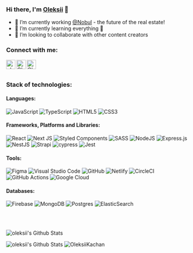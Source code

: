### Hi there, I'm [Oleksii][website] 👋

- 🔭 I’m currently working [@Nobul][nobul] - the future of the real estate!
- 🌱 I’m currently learning everything 🤣
- 👯 I’m looking to collaborate with other content creators

### Connect with me:

[<img align="left" alt="oleksiikachan.com" height="25px" src="https://img.shields.io/website?color=%23424242&down_color=white&down_message=oleksiikachan.com&label=%20&style=for-the-badge&up_color=white&up_message=oleksiikachan.com&url=https%3A%2F%2Foleksiikachan.com" />][website]
[<img align="left" alt="Oleksii Kachan | LinkedIn" height="25px" src="https://img.shields.io/badge/LinkedIn-0077B5?style=for-the-badge&logo=linkedin&logoColor=whitesvg" />][linkedin]
[<img align="left" alt="Oleksii Kachan | Instagram" height="25px" src="https://img.shields.io/badge/Instagram-E4405F?style=for-the-badge&logo=instagram&logoColor=white" />][instagram]

<br />
<br />

### Stack of technologies:

#### Languages:
![JavaScript](https://img.shields.io/badge/javascript-%23323330.svg?style=for-the-badge&logo=javascript&logoColor=%23F7DF1E)
![TypeScript](https://img.shields.io/badge/typescript-%23007ACC.svg?style=for-the-badge&logo=typescript&logoColor=white)
![HTML5](https://img.shields.io/badge/html5-%23E34F26.svg?style=for-the-badge&logo=html5&logoColor=white)
![CSS3](https://img.shields.io/badge/css3-%231572B6.svg?style=for-the-badge&logo=css3&logoColor=white)

#### Frameworks, Platforms and Libraries:

![React](https://img.shields.io/badge/react-%2320232a.svg?style=for-the-badge&logo=react&logoColor=%2361DAFB)
![Next JS](https://img.shields.io/badge/Next-black?style=for-the-badge&logo=next.js&logoColor=white)
![Styled Components](https://img.shields.io/badge/styled--components-DB7093?style=for-the-badge&logo=styled-components&logoColor=white)
![SASS](https://img.shields.io/badge/SASS-hotpink.svg?style=for-the-badge&logo=SASS&logoColor=white)
![NodeJS](https://img.shields.io/badge/node.js-6DA55F?style=for-the-badge&logo=node.js&logoColor=white)
![Express.js](https://img.shields.io/badge/express.js-%23404d59.svg?style=for-the-badge&logo=express&logoColor=%2361DAFB)
![NestJS](https://img.shields.io/badge/nestjs-%23E0234E.svg?style=for-the-badge&logo=nestjs&logoColor=white)
![Strapi](https://img.shields.io/badge/strapi-%232E7EEA.svg?style=for-the-badge&logo=strapi&logoColor=white)
![cypress](https://img.shields.io/badge/-cypress-%23E5E5E5?style=for-the-badge&logo=cypress&logoColor=058a5e)
![Jest](https://img.shields.io/badge/-jest-%23C21325?style=for-the-badge&logo=jest&logoColor=white)

#### Tools:

![Figma](https://img.shields.io/badge/figma-%23F24E1E.svg?style=for-the-badge&logo=figma&logoColor=white)
![Visual Studio Code](https://img.shields.io/badge/Visual%20Studio%20Code-0078d7.svg?style=for-the-badge&logo=visual-studio-code&logoColor=white)
![GitHub](https://img.shields.io/badge/github-%23121011.svg?style=for-the-badge&logo=github&logoColor=white)
![Netlify](https://img.shields.io/badge/netlify-%23000000.svg?style=for-the-badge&logo=netlify&logoColor=#00C7B7)
![CircleCI](https://img.shields.io/badge/CIRCLECI-%23161616.svg?style=for-the-badge&logo=circleci&logoColor=white)
![GitHub Actions](https://img.shields.io/badge/githubactions-%232671E5.svg?style=for-the-badge&logo=githubactions&logoColor=white)
![Google Cloud](https://img.shields.io/badge/GoogleCloud-%234285F4.svg?style=for-the-badge&logo=google-cloud&logoColor=white)

#### Databases:

![Firebase](https://img.shields.io/badge/firebase-%23039BE5.svg?style=for-the-badge&logo=firebase)
![MongoDB](https://img.shields.io/badge/MongoDB-%234ea94b.svg?style=for-the-badge&logo=mongodb&logoColor=white)
![Postgres](https://img.shields.io/badge/postgres-%23316192.svg?style=for-the-badge&logo=postgresql&logoColor=white)
![ElasticSearch](https://img.shields.io/badge/-ElasticSearch-005571?style=for-the-badge&logo=elasticsearch)


<br />
<br />

<p>
<img alt="oleksii's Github Stats" src="https://github-readme-stats.vercel.app/api/top-langs/?username=OleksiiKachan&layout=compact&langs_count=8&hide=c#" />
</p>

<p>
<img alt="oleksii's Github Stats" src="https://github-readme-stats-ebon-gamma.vercel.app/api?username=OleksiiKachan&show_icons=true&count_private=true&hide_border=true" />
<img src="https://github-readme-streak-stats.herokuapp.com/?user=OleksiiKachan" alt="OleksiiKachan" /></p>

[website]: https://oleksiikachan.com
[instagram]: https://instagram.com/oleksii.kachan
[linkedin]: https://linkedin.com/in/oleksiikachan
[nobul]: https://nobul.com
